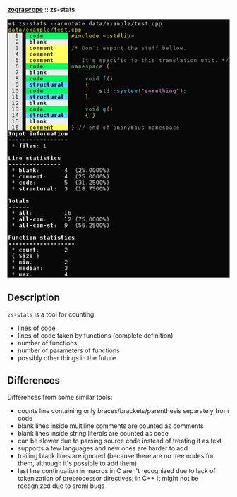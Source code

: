 **[zograscope][zograscope] :: zs-stats**

![Screenshot](data/example/screenshot.png)

## Description ##

`zs-stats` is a tool for counting:
 * lines of code
 * lines of code taken by functions (complete definition)
 * number of functions
 * number of parameters of functions
 * possibly other things in the future

## Differences ##

Differences from some similar tools:
 * counts line containing only braces/brackets/parenthesis separately from code
 * blank lines inside multiline comments are counted as comments
 * blank lines inside string literals are counted as code
 * can be slower due to parsing source code instead of treating it as text
 * supports a few languages and new ones are harder to add
 * trailing blank lines are ignored (because there are no tree nodes for them,
   although it's possible to add them)
 * last line continuation in macros in C aren't recognized due to lack of
   tokenization of preprocessor directives; in C++ it might not be recognized
   due to srcml bugs

[zograscope]: ../../README.md
